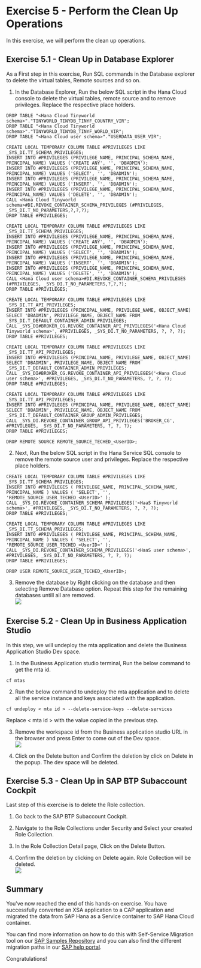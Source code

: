 # Exercise 5 - Perform the Clean Up Operations

In this exercise, we will perform the clean up operations.

## Exercise 5.1 - Clean Up in Database Explorer

As a First step in this exercise, Run SQL commands in the Database explorer to delete the virtual tables, Remote sources and so on.

1. In the Database Explorer, Run the below SQL script in the Hana Cloud console to delete the virtual tables, remote source and to remove privileges. Replace the respective place holders.
```
DROP TABLE "<Hana Cloud Tinyworld schema>"."TINYWORLD_TINYDB_TINYF_COUNTRY_VIR";
DROP TABLE "<Hana Cloud Tinyworld schema>"."TINYWORLD_TINYDB_TINYF_WORLD_VIR";
DROP TABLE "<Hana Cloud user schema>"."USERDATA_USER_VIR";

CREATE LOCAL TEMPORARY COLUMN TABLE #PRIVILEGES LIKE _SYS_DI.TT_SCHEMA_PRIVILEGES; 
INSERT INTO #PRIVILEGES (PRIVILEGE_NAME, PRINCIPAL_SCHEMA_NAME, PRINCIPAL_NAME) VALUES ('CREATE ANY', '', 'DBADMIN'); 
INSERT INTO #PRIVILEGES (PRIVILEGE_NAME, PRINCIPAL_SCHEMA_NAME, PRINCIPAL_NAME) VALUES ('SELECT', '', 'DBADMIN'); 
INSERT INTO #PRIVILEGES (PRIVILEGE_NAME, PRINCIPAL_SCHEMA_NAME, PRINCIPAL_NAME) VALUES ('INSERT', '', 'DBADMIN'); 
INSERT INTO #PRIVILEGES (PRIVILEGE_NAME, PRINCIPAL_SCHEMA_NAME, PRINCIPAL_NAME) VALUES ('DELETE', '', 'DBADMIN'); 
CALL <Hana Cloud Tinyworld schema>#DI.REVOKE_CONTAINER_SCHEMA_PRIVILEGES (#PRIVILEGES, _SYS_DI.T_NO_PARAMETERS,?,?,?); 
DROP TABLE #PRIVILEGES; 

CREATE LOCAL TEMPORARY COLUMN TABLE #PRIVILEGES LIKE _SYS_DI.TT_SCHEMA_PRIVILEGES; 
INSERT INTO #PRIVILEGES (PRIVILEGE_NAME, PRINCIPAL_SCHEMA_NAME, PRINCIPAL_NAME) VALUES ('CREATE ANY', '', 'DBADMIN'); 
INSERT INTO #PRIVILEGES (PRIVILEGE_NAME, PRINCIPAL_SCHEMA_NAME, PRINCIPAL_NAME) VALUES ('SELECT', '', 'DBADMIN'); 
INSERT INTO #PRIVILEGES (PRIVILEGE_NAME, PRINCIPAL_SCHEMA_NAME, PRINCIPAL_NAME) VALUES ('INSERT', '', 'DBADMIN'); 
INSERT INTO #PRIVILEGES (PRIVILEGE_NAME, PRINCIPAL_SCHEMA_NAME, PRINCIPAL_NAME) VALUES ('DELETE', '', 'DBADMIN'); 
CALL <Hana Cloud user schema>#DI.REVOKE_CONTAINER_SCHEMA_PRIVILEGES (#PRIVILEGES, _SYS_DI.T_NO_PARAMETERS,?,?,?); 
DROP TABLE #PRIVILEGES; 

CREATE LOCAL TEMPORARY COLUMN TABLE #PRIVILEGES LIKE _SYS_DI.TT_API_PRIVILEGES; 
INSERT INTO #PRIVILEGES (PRINCIPAL_NAME, PRIVILEGE_NAME, OBJECT_NAME) SELECT 'DBADMIN', PRIVILEGE_NAME, OBJECT_NAME FROM _SYS_DI.T_DEFAULT_CONTAINER_ADMIN_PRIVILEGES; 
CALL _SYS_DI#BROKER_CG.REVOKE_CONTAINER_API_PRIVILEGES('<Hana Cloud Tinyworld schema>', #PRIVILEGES, _SYS_DI.T_NO_PARAMETERS, ?, ?, ?); 
DROP TABLE #PRIVILEGES; 

CREATE LOCAL TEMPORARY COLUMN TABLE #PRIVILEGES LIKE _SYS_DI.TT_API_PRIVILEGES; 
INSERT INTO #PRIVILEGES (PRINCIPAL_NAME, PRIVILEGE_NAME, OBJECT_NAME) SELECT 'DBADMIN', PRIVILEGE_NAME, OBJECT_NAME FROM _SYS_DI.T_DEFAULT_CONTAINER_ADMIN_PRIVILEGES; 
CALL _SYS_DI#BROKER_CG.REVOKE_CONTAINER_API_PRIVILEGES('<Hana Cloud user schema>', #PRIVILEGES, _SYS_DI.T_NO_PARAMETERS, ?, ?, ?); 
DROP TABLE #PRIVILEGES; 

CREATE LOCAL TEMPORARY COLUMN TABLE #PRIVILEGES LIKE _SYS_DI.TT_API_PRIVILEGES; 
INSERT INTO #PRIVILEGES (PRINCIPAL_NAME, PRIVILEGE_NAME, OBJECT_NAME) SELECT 'DBADMIN', PRIVILEGE_NAME, OBJECT_NAME FROM _SYS_DI.T_DEFAULT_CONTAINER_GROUP_ADMIN_PRIVILEGES; 
CALL _SYS_DI.REVOKE_CONTAINER_GROUP_API_PRIVILEGES('BROKER_CG', #PRIVILEGES, _SYS_DI.T_NO_PARAMETERS, ?, ?, ?); 
DROP TABLE #PRIVILEGES; 

DROP REMOTE SOURCE REMOTE_SOURCE_TECHED_<UserID>;
```

2.	Next, Run the below SQL script in the Hana Service SQL console to remove the remote source user and privileges. Replace the respective place holders.
```
CREATE LOCAL TEMPORARY COLUMN TABLE #PRIVILEGES LIKE _SYS_DI.TT_SCHEMA_PRIVILEGES; 
INSERT INTO #PRIVILEGES ( PRIVILEGE_NAME, PRINCIPAL_SCHEMA_NAME, PRINCIPAL_NAME ) VALUES ( 'SELECT', '', 'REMOTE_SOURCE_USER_TECHED_<UserID>' ); 
CALL _SYS_DI.REVOKE_CONTAINER_SCHEMA_PRIVILEGES('<HaaS Tinyworld schema>', #PRIVILEGES, _SYS_DI.T_NO_PARAMETERS, ?, ?, ?); 
DROP TABLE #PRIVILEGES; 

CREATE LOCAL TEMPORARY COLUMN TABLE #PRIVILEGES LIKE _SYS_DI.TT_SCHEMA_PRIVILEGES; 
INSERT INTO #PRIVILEGES ( PRIVILEGE_NAME, PRINCIPAL_SCHEMA_NAME, PRINCIPAL_NAME ) VALUES ( 'SELECT', '', 'REMOTE_SOURCE_USER_TECHED_<UserID>' ); 
CALL _SYS_DI.REVOKE_CONTAINER_SCHEMA_PRIVILEGES('<HaaS user schema>', #PRIVILEGES, _SYS_DI.T_NO_PARAMETERS, ?, ?, ?); 
DROP TABLE #PRIVILEGES; 

DROP USER REMOTE_SOURCE_USER_TECHED_<UserID>;
```

3. Remove the database by Right clicking on the database and then selecting Remove Database option. Repeat this step for the remaining databases untill all are removed.
<br>![](/exercises/ex2/images/RemoveDB.png)

## Exercise 5.2 - Clean Up in Business Application Studio

In this step, we will undeploy the mta application and delete the Business Application Studio Dev space.

1.	In the Business Application studio terminal, Run the below command to get the mta id.
```
cf mtas
```

2. Run the below command to undeploy the mta application and to delete all the service instance and keys associated with the application. 
```
cf undeploy < mta id > --delete-service-keys --delete-services
```
Replace < mta id > with the value copied in the previous step.

3. Remove the workspace id from the Business application studio URL in the browser and press Enter to come out of the Dev space.
<br>![](/exercises/ex2/images/DevId.png)

4. Click on the Delete button and Confirm the deletion by click on Delete in the popup. The dev space will be deleted.

## Exercise 5.3 - Clean Up in SAP BTP Subaccount Cockpit

Last step of this exercise is to delete the Role collection.

1. Go back to the SAP BTP Subaccount Cockpit.

2. Navigate to the Role Collections under Security and Select your created Role Collection.

3. In the Role Collection Detail page, Click on the Delete Button.

4. Confirm the deletion by clicking on Delete again. Role Collection will be deleted.
<br>![](/exercises/ex2/images/RCDelete.png)

## Summary

You've now reached the end of this hands-on exercise. You have successfully converted an XSA application to a CAP application and migrated the data from SAP Hana as a Service container to SAP Hana Cloud container.

You can find more information on how to do this with Self-Service Migration tool on our [SAP Samples Repository](https://github.com/SAP-samples/xsa-cap-migration.git) and you can also find the different migration paths in our [SAP help portal](https://help.sap.com/docs/SAP_HANA_PLATFORM/58d81eb4c9bc4899ba972c9fe7a1a115/2aa5aa246a704e199cd06ca5c84d1155.html).

Congratulations!
